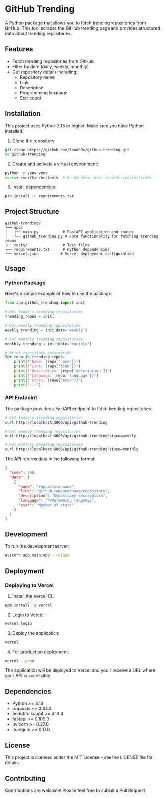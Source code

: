 # GitHub Trending

A Python package that allows you to fetch trending repositories from GitHub. This tool scrapes the GitHub trending page and provides structured data about trending repositories.

## Features

- Fetch trending repositories from GitHub
- Filter by date (daily, weekly, monthly)
- Get repository details including:
  - Repository name
  - Link
  - Description
  - Programming language
  - Star count

## Installation

This project uses Python 3.13 or higher. Make sure you have Python installed.

1. Clone the repository:
```bash
git clone https://github.com/leodo9x/github-trending.git
cd github-trending
```

2. Create and activate a virtual environment:
```bash
python -m venv venv
source venv/bin/activate  # On Windows, use: venv\Scripts\activate
```

3. Install dependencies:
```bash
pip install -r requirements.txt
```

## Project Structure

```
github-trending/
├── app/
│   ├── main.py           # FastAPI application and routes
│   └── github_trending.py # Core functionality for fetching trending repos
├── tests/                # Test files
├── requirements.txt      # Python dependencies
└── vercel.json          # Vercel deployment configuration
```

## Usage

### Python Package

Here's a simple example of how to use the package:

```python
from app.github_trending import init

# Get today's trending repositories
trending_repos = init()

# Get weekly trending repositories
weekly_trending = init(date='weekly')

# Get monthly trending repositories
monthly_trending = init(date='monthly')

# Print repository information
for repo in trending_repos:
    print(f"Name: {repo['name']}")
    print(f"Link: {repo['link']}")
    print(f"Description: {repo['description']}")
    print(f"Language: {repo['language']}")
    print(f"Stars: {repo['star']}")
    print("---")
```

### API Endpoint

The package provides a FastAPI endpoint to fetch trending repositories:

```bash
# Get today's trending repositories
curl http://localhost:8000/api/github-trending

# Get weekly trending repositories
curl http://localhost:8000/api/github-trending?since=weekly

# Get monthly trending repositories
curl http://localhost:8000/api/github-trending?since=monthly
```

The API returns data in the following format:
```json
{
  "code": 200,
  "data": [
    {
      "name": "repository-name",
      "link": "github.com/username/repository",
      "description": "Repository description",
      "language": "Programming language",
      "star": "Number of stars"
    }
  ]
}
```

## Development

To run the development server:

```bash
uvicorn app.main:app --reload
```

## Deployment

### Deploying to Vercel

1. Install the Vercel CLI:
```bash
npm install -g vercel
```

2. Login to Vercel:
```bash
vercel login
```

3. Deploy the application:
```bash
vercel
```

4. For production deployment:
```bash
vercel --prod
```

The application will be deployed to Vercel and you'll receive a URL where your API is accessible.

## Dependencies

- Python >= 3.13
- requests >= 2.32.3
- beautifulsoup4 >= 4.13.4
- fastapi >= 0.109.0
- uvicorn >= 0.27.0
- mangum >= 0.17.0

## License

This project is licensed under the MIT License - see the LICENSE file for details.

## Contributing

Contributions are welcome! Please feel free to submit a Pull Request.
